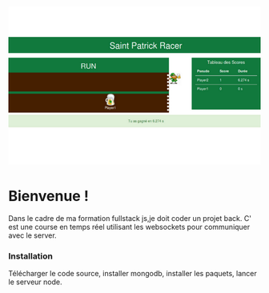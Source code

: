![screenshot](https://github.com/ergot/ifocop-racer/blob/master/800.png)
=======
Bienvenue !
===================
Dans le cadre de ma formation fullstack js,je doit coder un projet back. 
C' est une course en temps réel utilisant les websockets pour communiquer avec le server.

### Installation
Télécharger le code source, installer mongodb, installer les paquets, lancer le serveur node.
